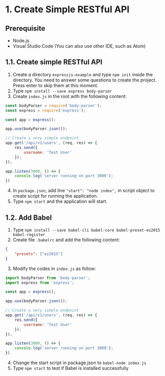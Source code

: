 # 1. Create Simple RESTful API
## Prerequisite
- Node.js
- Visual Studio Code (You can also use other IDE, such as Atom)

## 1.1. Create simple RESTful API
1. Create a directory `expressjs-example` and type `npm init` inside the directory. You need to answer some questions to create the project. Press enter to skip them at this moment.
2. Type `npm install --save express body-parser`
3. Create `index.js` in the root with the following content:
``` javascript
const bodyParser = require('body-parser');
const express = require('express');

const app = express();

app.use(bodyParser.json());

// Create a very simple endpoint
app.get('/api/v1/users', (req, res) => {
    res.send({
        username: 'Test User'
    });
});

app.listen(3000, () => {
    console.log('server running on port 3000');
})
```
4. In `package.json`, add line `"start": "node index",` in script object to create script for running the application.
5. Type `npm start` and the application will start.


## 1.2. Add Babel
1. Type `npm install --save babel-cli babel-core babel-preset-es2015 babel-register`
2. Create file `.babelrc` and add the following content:
``` json
{  
    "presets": ["es2015"]
}
```
3. Modify the codes in `index.js` as follow:
``` javascript
import bodyParser from 'body-parser';
import express from 'express';

const app = express();

app.use(bodyParser.json());

// Create a very simple endpoint
app.get('/api/v1/users', (req, res) => {
    res.send({
        username: 'Test User'
    });
});

app.listen(3000, () => {
    console.log('server running on port 3000');
})
```
4. Change the start script in package.json to `babel-node index.js`
5. Type `npm start` to test if Babel is installed successfully
